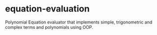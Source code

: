 # equation-evaluation
Polynomial Equation evaluator that implements simple, trigonometric  and complex terms and polynomials using OOP.
